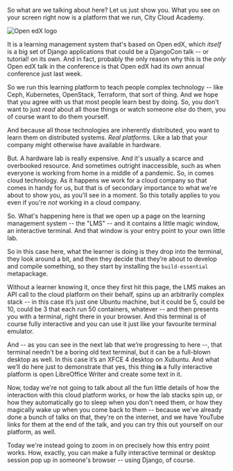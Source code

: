 <!-- .slide: data-background-image="images/cca-start-page.png" data-background-size="contain" -->

<!-- Note -->
So what are we talking about here? Let us just show you. What you see
on your screen right now is a platform that we run, City Cloud
Academy.


![Open edX logo](https://files.edx.org/openedx-logos/open-edx-logo-tag.png)

<!-- Note -->
It is a learning management system that's based on Open edX,
which _itself_ is a big set of Django applications that could be a
DjangoCon talk -- or tutorial! on its own. And in fact, probably the
only reason why this is the _only_ Open edX talk in the conference is
that Open edX had its _own_ annual conference just last week.


<!-- .slide: data-background-image="images/cca-start-page.png" data-background-size="contain" -->

<!-- Note -->
So we run this learning platform to teach people complex technology
-- like Ceph, Kubernetes, OpenStack, Terraform, that sort of
thing. And we hope that you agree with us that most people learn best
by doing. So, you don't want to just _read_ about all those things or
watch someone _else_ do them, you of course want to do them yourself.

And because all those technologies are inherently distributed, you
want to learn them on distributed systems. _Real platforms._ Like a
lab that your company might otherwise have available in hardware.

But. A hardware lab is really expensive. And it's usually a scarce and
overbooked resource. And sometimes outright inaccessible, such as when
everyone is working from home in a middle of a pandemic. So, in comes
cloud technology. As it happens we work for a cloud company so that
comes in handy for us, but that is of secondary importance to what
we're about to show you, as you'll see in a moment. So this totally
applies to you even if you're _not_ working in a cloud company.


<!-- .slide: data-background-video="videos/screencast-terminal.mp4" data-background-size="contain" -->

<!-- Note -->
So. What's happening here is that we open up a page on the learning
management system -- the "LMS" -- and it contains a little magic
window, an interactive terminal. And that window is your entry point
to your own little lab.

So in this case here, what the learner is doing is they drop into the
terminal, they look around a bit, and then they decide that they’re
about to develop and compile something, so they start by installing
the `build-essential` metapackage.

Without a learner knowing it, once they first hit this page, the LMS
makes an API call to the cloud platform on their behalf, spins up an
arbitrarily complex stack -- in this case it’s just one Ubuntu
machine, but it could be 5, could be 10, could be 3 that each run 50
containers, whatever -- and then presents you with a terminal, right
there in your browser. And this terminal is of course fully
interactive and you can use it just like your favourite terminal
emulator.


<!-- .slide: data-background-video="videos/screencast-desktop.mp4" data-background-size="contain" -->

<!-- Note -->
And -- as you can see in the next lab that we’re progressing to here
--, that terminal needn't be a boring old text terminal, but it can be
a full-blown desktop as well. In this case it’s an XFCE 4 desktop on
Xubuntu. And what we’ll do here just to demonstrate that yes, this
thing **is** a fully interactive platform is open LibreOffice Writer
and create some text in it.

Now, today we're not going to talk about all the fun little details of
how the interaction with this cloud platform works, or how the lab
stacks spin up, or how they automatically go to sleep when you don't
need them, or how they magically wake up when you come back to them --
because we've already done a bunch of talks on that, they're on the
internet, and we have YouTube links for them at the end of the talk,
and you can try this out yourself on our platform, as well.

Today we're instead going to zoom in on precisely how this entry point
works. How, exactly, you can make a fully interactive terminal or
desktop session pop up in someone's browser -- using Django, of
course.

